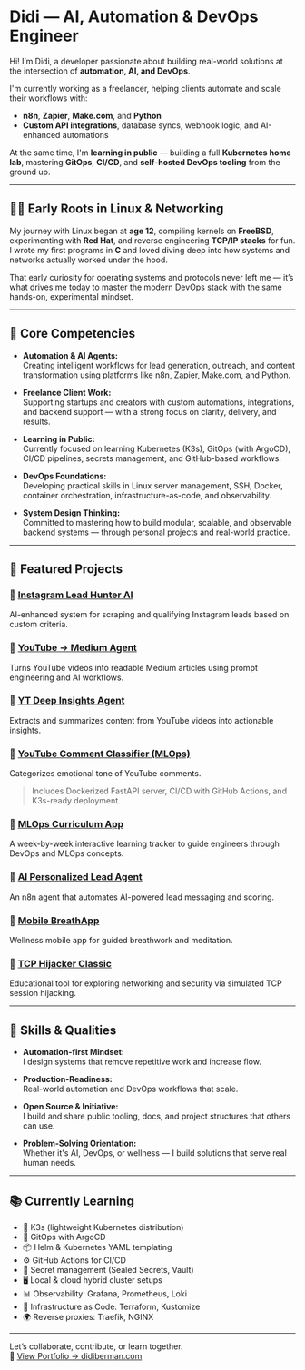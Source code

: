 # Didi — AI, Automation & DevOps Engineer

Hi! I’m Didi, a developer passionate about building real-world solutions at the intersection of **automation, AI, and DevOps**.

I'm currently working as a freelancer, helping clients automate and scale their workflows with:

- **n8n**, **Zapier**, **Make.com**, and **Python**  
- **Custom API integrations**, database syncs, webhook logic, and AI-enhanced automations

At the same time, I'm **learning in public** — building a full **Kubernetes home lab**, mastering **GitOps**, **CI/CD**, and **self-hosted DevOps tooling** from the ground up.

---

## 🧑‍💻 Early Roots in Linux & Networking

My journey with Linux began at **age 12**, compiling kernels on **FreeBSD**, experimenting with **Red Hat**, and reverse engineering **TCP/IP stacks** for fun. I wrote my first programs in **C** and loved diving deep into how systems and networks actually worked under the hood.

That early curiosity for operating systems and protocols never left me — it’s what drives me today to master the modern DevOps stack with the same hands-on, experimental mindset.

---

## 🌟 Core Competencies

- **Automation & AI Agents:**  
  Creating intelligent workflows for lead generation, outreach, and content transformation using platforms like n8n, Zapier, Make.com, and Python.

- **Freelance Client Work:**  
  Supporting startups and creators with custom automations, integrations, and backend support — with a strong focus on clarity, delivery, and results.

- **Learning in Public:**  
  Currently focused on learning Kubernetes (K3s), GitOps (with ArgoCD), CI/CD pipelines, secrets management, and GitHub-based workflows.

- **DevOps Foundations:**  
  Developing practical skills in Linux server management, SSH, Docker, container orchestration, infrastructure-as-code, and observability.

- **System Design Thinking:**  
  Committed to mastering how to build modular, scalable, and observable backend systems — through personal projects and real-world practice.

---

## 🚀 Featured Projects

### 🔹 [Instagram Lead Hunter AI](https://github.com/didiberman/insta-lead-hunter-ai)  
AI-enhanced system for scraping and qualifying Instagram leads based on custom criteria.

### 🔹 [YouTube → Medium Agent](https://github.com/didiberman/youtube-medium-article-agent)  
Turns YouTube videos into readable Medium articles using prompt engineering and AI workflows.

### 🔹 [YT Deep Insights Agent](https://github.com/didiberman/yt-deep-insights-agent)  
Extracts and summarizes content from YouTube videos into actionable insights.

### 🔹 [YouTube Comment Classifier (MLOps)](https://github.com/didiberman/youtube-comment-classifier-mlops)  
Categorizes emotional tone of YouTube comments.  
> Includes Dockerized FastAPI server, CI/CD with GitHub Actions, and K3s-ready deployment.

### 🔹 [MLOps Curriculum App](https://github.com/didiberman/mlops-curriculum-app)  
A week-by-week interactive learning tracker to guide engineers through DevOps and MLOps concepts.

### 🔹 [AI Personalized Lead Agent](https://github.com/didiberman/ai-personalized-lead-agent)  
An n8n agent that automates AI-powered lead messaging and scoring.

### 🔹 [Mobile BreathApp](https://github.com/didiberman/mobile-breathapp)  
Wellness mobile app for guided breathwork and meditation.

### 🔹 [TCP Hijacker Classic](https://github.com/didiberman/tcp-hijacker-classic)  
Educational tool for exploring networking and security via simulated TCP session hijacking.

---

## 🎯 Skills & Qualities

- **Automation-first Mindset:**  
  I design systems that remove repetitive work and increase flow.

- **Production-Readiness:**  
  Real-world automation and DevOps workflows that scale.

- **Open Source & Initiative:**  
  I build and share public tooling, docs, and project structures that others can use.

- **Problem-Solving Orientation:**  
  Whether it's AI, DevOps, or wellness — I build solutions that serve real human needs.

---

## 📚 Currently Learning

- 🔧 K3s (lightweight Kubernetes distribution)
- 🔁 GitOps with ArgoCD
- 📦 Helm & Kubernetes YAML templating
- ⚙️ GitHub Actions for CI/CD
- 🔐 Secret management (Sealed Secrets, Vault)
- 🖥️ Local & cloud hybrid cluster setups
- 📊 Observability: Grafana, Prometheus, Loki
- 🧱 Infrastructure as Code: Terraform, Kustomize
- 🌍 Reverse proxies: Traefik, NGINX

---

Let’s collaborate, contribute, or learn together.  
🔗 [View Portfolio → didiberman.com](https://didiberman.com)
